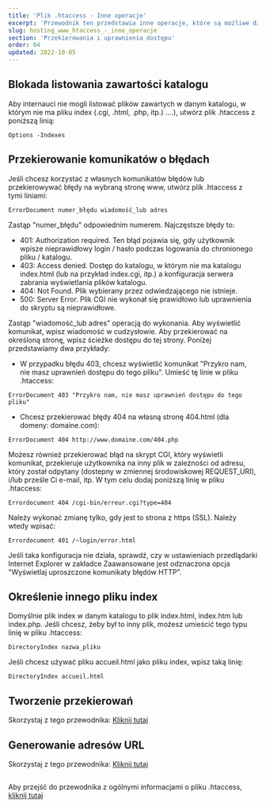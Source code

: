 ```yaml
---
title: 'Plik .htaccess - Inne operacje'
excerpt: 'Przewodnik ten przedstawia inne operacje, które są możliwe dzięki plikom .htaccess.'
slug: hosting_www_htaccess_-_inne_operacje
section: 'Przekierowania i uprawnienia dostępu'
order: 04
updated: 2022-10-05
---
```


## Blokada listowania zawartości katalogu
Aby internauci nie mogli listować plików zawartych w danym katalogu, w którym nie ma pliku index (.cgi, .html, .php, itp.)  ....), utwórz plik .htaccess z poniższą linią:


```
Options -Indexes
```
 



## Przekierowanie komunikatów o błędach
Jeśli chcesz korzystać z własnych komunikatów błędów lub przekierowywać błędy na wybraną stronę www, utwórz plik .htaccess z tymi liniami:


```
ErrorDocument numer_błędu wiadomość_lub adres
```


Zastąp "numer_błędu" odpowiednim numerem. Najczęstsze błędy to:


- 401: Authorization required. Ten błąd pojawia się, gdy użytkownik wpisze nieprawidłowy login / hasło podczas logowania do chronionego pliku / katalogu. 
- 403: Access denied. Dostęp do katalogu, w którym nie ma katalogu index.html (lub na przykład index.cgi, itp.) a konfiguracja serwera zabrania wyświetlania plików katalogu. 
- 404: Not Found. Plik wybierany przez odwiedzającego nie istnieje. 
- 500: Server Error. Plik CGI nie wykonał się prawidłowo lub uprawnienia do skryptu są nieprawidłowe. 


Zastąp "wiadomość_lub adres" operacją do wykonania. Aby wyświetlić komunikat, wpisz wiadomość w cudzysłowie. Aby przekierować na określoną stronę, wpisz ścieżke dostępu do tej strony. Poniżej przedstawiamy dwa przykłady:


- W przypadku błędu 403, chcesz wyświetlić komunikat "Przykro nam, nie masz uprawnień dostępu do tego pliku". Umieść tę linie w pliku .htaccess: 


```
ErrorDocument 403 "Przykro nam, nie masz uprawnień dostępu do tego pliku"
```


- Chcesz przekierować błędy 404 na własną stronę 404.html (dla domeny: domaine.com): 


```
ErrorDocument 404 http://www.domaine.com/404.php
```



Możesz również przekierować błąd na skrypt CGI, który wyświetli komunikat, przekieruje użytkownika na inny plik w zależności od adresu, który został odpytany (dostepny w zmiennej środowiskowej REQUEST_URI), i/lub prześle Ci e-mail, itp. W tym celu dodaj poniższą linię w pliku .htaccess:


```
Errordocument 404 /cgi-bin/erreur.cgi?type=404
```


Należy wykonać zmianę tylko, gdy jest to strona z https (SSL). Należy wtedy wpisać:


```
Errordocument 401 /~login/error.html
```


Jeśli taka konfiguracja nie działa, sprawdź, czy w ustawieniach przedlądarki Internet Explorer w zakładce Zaawansowane jest odznaczona opcja "Wyświetlaj uproszczone komunikaty błędów HTTP".


## Określenie innego pliku index
Domyślnie plik index w danym katalogu to plik index.html, index.htm lub index.php. Jeśli chcesz, żeby był to inny plik, możesz umieścić tego typu linię w pliku .htaccess:


```
DirectoryIndex nazwa_pliku
```


Jeśli chcesz używać pliku accueil.html jako pliku index, wpisz taką linię:


```
DirectoryIndex accueil.html
```




## Tworzenie przekierowań
Skorzystaj z tego przewodnika: [Kliknij tutaj](https://www.ovh.pl/g1339.przekierowanie-domeny#przekierowanie_poprzez_plik_htaccess)


## Generowanie adresów URL
Skorzystaj z tego przewodnika: [Kliknij tutaj](https://www.ovh.pl/g1971.hosting_www_htaccess_-_generowanie_adresow_za_pomoca_mod_rewrite)


## 
Aby przejść do przewodnika z ogólnymi informacjami o pliku .htaccess, [kliknij tutaj](https://www.ovh.pl/g1967.hosting_www_plik_htaccess)

